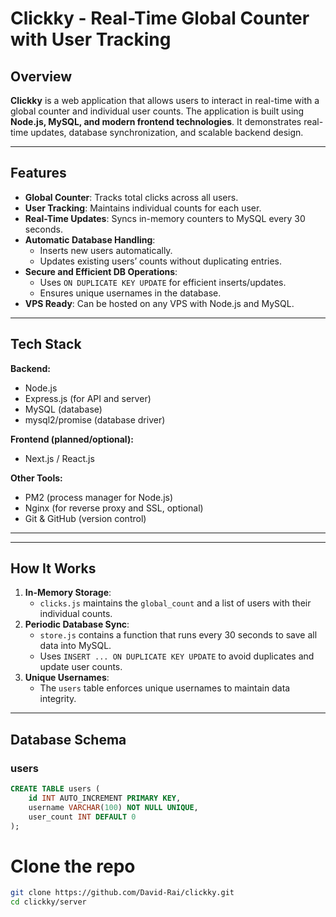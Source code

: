 # Clickky - Real-Time Global Counter with User Tracking

## Overview

**Clickky** is a web application that allows users to interact in real-time with a global counter and individual user counts. The application is built using **Node.js, MySQL, and modern frontend technologies**. It demonstrates real-time updates, database synchronization, and scalable backend design.

---

## Features

- **Global Counter**: Tracks total clicks across all users.
- **User Tracking**: Maintains individual counts for each user.
- **Real-Time Updates**: Syncs in-memory counters to MySQL every 30 seconds.
- **Automatic Database Handling**:
  - Inserts new users automatically.
  - Updates existing users’ counts without duplicating entries.
- **Secure and Efficient DB Operations**:
  - Uses `ON DUPLICATE KEY UPDATE` for efficient inserts/updates.
  - Ensures unique usernames in the database.
- **VPS Ready**: Can be hosted on any VPS with Node.js and MySQL.

---

## Tech Stack

**Backend:**
- Node.js
- Express.js (for API and server)
- MySQL (database)
- mysql2/promise (database driver)

**Frontend (planned/optional):**
- Next.js / React.js

**Other Tools:**
- PM2 (process manager for Node.js)
- Nginx (for reverse proxy and SSL, optional)
- Git & GitHub (version control)

---


---

## How It Works

1. **In-Memory Storage**:
   - `clicks.js` maintains the `global_count` and a list of users with their individual counts.
2. **Periodic Database Sync**:
   - `store.js` contains a function that runs every 30 seconds to save all data into MySQL.
   - Uses `INSERT ... ON DUPLICATE KEY UPDATE` to avoid duplicates and update user counts.
3. **Unique Usernames**:
   - The `users` table enforces unique usernames to maintain data integrity.

---

## Database Schema

### users
```sql
CREATE TABLE users (
    id INT AUTO_INCREMENT PRIMARY KEY,
    username VARCHAR(100) NOT NULL UNIQUE,
    user_count INT DEFAULT 0
);

```
# Clone the repo
```bash
git clone https://github.com/David-Rai/clickky.git
cd clickky/server
```